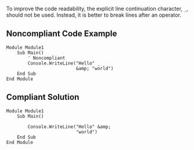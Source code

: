 
To improve the code readability, the explicit line continuation character, `_`, should not be used. Instead, it is better to break lines after an operator.

## Noncompliant Code Example


    Module Module1
        Sub Main()
            ' Noncompliant
            Console.WriteLine("Hello" _
                              &amp; "world")
        End Sub
    End Module


## Compliant Solution


    Module Module1
        Sub Main()
    
            Console.WriteLine("Hello" &amp;
                              "world")
        End Sub
    End Module

